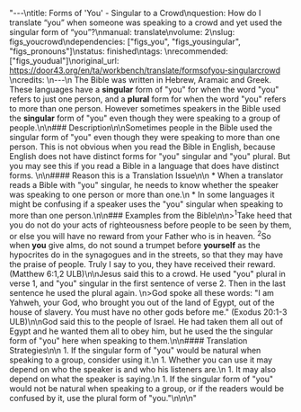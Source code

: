 "---\ntitle: Forms of 'You' - Singular to a Crowd\nquestion: How do I translate “you” when someone was speaking to a crowd and yet used the singular form of “you”?\nmanual: translate\nvolume: 2\nslug: figs_youcrowd\ndependencies:   [\"figs_you\", \"figs_yousingular\", \"figs_pronouns\"]\nstatus:  finished\ntags: \nrecommended: [\"figs_youdual\"]\noriginal_url: https://door43.org/en/ta/workbench/translate/formsofyou-singularcrowd  \ncredits: \n---\n The Bible was written in Hebrew, Aramaic and Greek. These languages have a **singular** form of \"you\" for when the word \"you\" refers to just one person, and a **plural** form for when the word \"you\" refers to more than one person. However sometimes speakers in the Bible used the **singular** form of \"you\" even though they were speaking to a group of people.\n\n### Description\n\nSometimes people in the Bible used the singular form of \"you\" even though they were speaking to more than one person. This is not obvious when you read the Bible in English, because English does not have distinct forms for \"you\" singular and \"you\" plural. But you may see this if you read a Bible in a language that does have distinct forms. \n\n#### Reason this is a Translation Issue\n\n  * When a translator reads a Bible with \"you\" singular, he needs to know whether the speaker was speaking to one person or more than one.\n  * In some languages it might be confusing if a speaker uses the \"you\" singular when speaking to more than one person.\n\n### Examples from the Bible\n\n><sup>1</sup>Take heed that you do not do your acts of righteousness before people to be seen by them, or else you will have no reward from your Father who is in heaven. <sup>2</sup>So when __you__ give alms, do not sound a trumpet before __yourself__ as the hypocrites do in the synagogues and in the streets, so that they may have the praise of people. Truly I say to you, they have received their reward. (Matthew 6:1,2 ULB)\n\nJesus said this to a crowd. He used \"you\" plural in verse 1, and \"you\" singular in the first sentence of verse 2. Then in the last sentence he used the plural again. \n>God spoke all these words: \"I am Yahweh, your God, who brought you out of the land of Egypt, out of the house of slavery. You must have no other gods before me.\" (Exodus 20:1-3 ULB)\n\nGod said this to the people of Israel. He had taken them all out of Egypt and he wanted them all to obey him, but he used the the singular form of \"you\" here when speaking to them.\n\n#### Translation Strategies\n\n  1. If the singular form of \"you\" would be natural when speaking to a group, consider using it.\n    1. Whether you can use it may depend on who the speaker is and who his listeners are.\n    1. It may also depend on what the speaker is saying.\n  1. If the singular form of \"you\" would not be natural when speaking to a group, or if the readers would be confused by it, use the plural form of \"you.\"\n\n\n"
